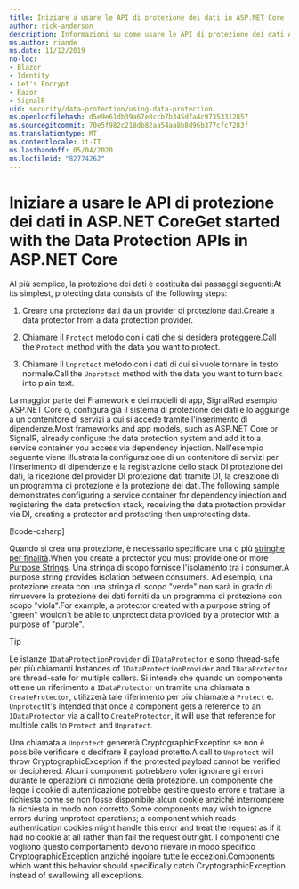 ```yaml
---
title: Iniziare a usare le API di protezione dei dati in ASP.NET Core
author: rick-anderson
description: Informazioni su come usare le API di protezione dei dati ASP.NET Core per la protezione e la rimozione della protezione dei dati in un'app.
ms.author: riande
ms.date: 11/12/2019
no-loc:
- Blazor
- Identity
- Let's Encrypt
- Razor
- SignalR
uid: security/data-protection/using-data-protection
ms.openlocfilehash: d5e9e61db39a67e8ccb7b345dfa4c97353312857
ms.sourcegitcommit: 70e5f982c218db82aa54aa8b8d96b377cfc7283f
ms.translationtype: MT
ms.contentlocale: it-IT
ms.lasthandoff: 05/04/2020
ms.locfileid: "82774262"
---
```

# <a name="get-started-with-the-data-protection-apis-in-aspnet-core"></a><span data-ttu-id="834f9-103">Iniziare a usare le API di protezione dei dati in ASP.NET Core</span><span class="sxs-lookup"><span data-stu-id="834f9-103">Get started with the Data Protection APIs in ASP.NET Core</span></span>

<a name="security-data-protection-getting-started"></a>

<span data-ttu-id="834f9-104">Al più semplice, la protezione dei dati è costituita dai passaggi seguenti:</span><span class="sxs-lookup"><span data-stu-id="834f9-104">At its simplest, protecting data consists of the following steps:</span></span>

1. <span data-ttu-id="834f9-105">Creare una protezione dati da un provider di protezione dati.</span><span class="sxs-lookup"><span data-stu-id="834f9-105">Create a data protector from a data protection provider.</span></span>

2. <span data-ttu-id="834f9-106">Chiamare il `Protect` metodo con i dati che si desidera proteggere.</span><span class="sxs-lookup"><span data-stu-id="834f9-106">Call the `Protect` method with the data you want to protect.</span></span>

3. <span data-ttu-id="834f9-107">Chiamare il `Unprotect` metodo con i dati di cui si vuole tornare in testo normale.</span><span class="sxs-lookup"><span data-stu-id="834f9-107">Call the `Unprotect` method with the data you want to turn back into plain text.</span></span>

<span data-ttu-id="834f9-108">La maggior parte dei Framework e dei modelli di app, SignalRad esempio ASP.NET Core o, configura già il sistema di protezione dei dati e lo aggiunge a un contenitore di servizi a cui si accede tramite l'inserimento di dipendenze.</span><span class="sxs-lookup"><span data-stu-id="834f9-108">Most frameworks and app models, such as ASP.NET Core or SignalR, already configure the data protection system and add it to a service container you access via dependency injection.</span></span> <span data-ttu-id="834f9-109">Nell'esempio seguente viene illustrata la configurazione di un contenitore di servizi per l'inserimento di dipendenze e la registrazione dello stack DI protezione dei dati, la ricezione del provider DI protezione dati tramite DI, la creazione di un programma di protezione e la protezione dei dati.</span><span class="sxs-lookup"><span data-stu-id="834f9-109">The following sample demonstrates configuring a service container for dependency injection and registering the data protection stack, receiving the data protection provider via DI, creating a protector and protecting then unprotecting data.</span></span>

[!code-csharp[](../../security/data-protection/using-data-protection/samples/protectunprotect.cs?highlight=26,34,35,36,37,38,39,40)]

<span data-ttu-id="834f9-110">Quando si crea una protezione, è necessario specificare una o più [stringhe per finalità](xref:security/data-protection/consumer-apis/purpose-strings).</span><span class="sxs-lookup"><span data-stu-id="834f9-110">When you create a protector you must provide one or more [Purpose Strings](xref:security/data-protection/consumer-apis/purpose-strings).</span></span> <span data-ttu-id="834f9-111">Una stringa di scopo fornisce l'isolamento tra i consumer.</span><span class="sxs-lookup"><span data-stu-id="834f9-111">A purpose string provides isolation between consumers.</span></span> <span data-ttu-id="834f9-112">Ad esempio, una protezione creata con una stringa di scopo "verde" non sarà in grado di rimuovere la protezione dei dati forniti da un programma di protezione con scopo "viola".</span><span class="sxs-lookup"><span data-stu-id="834f9-112">For example, a protector created with a purpose string of "green" wouldn't be able to unprotect data provided by a protector with a purpose of "purple".</span></span>

>[!TIP]
> <span data-ttu-id="834f9-113">Le istanze `IDataProtectionProvider` di `IDataProtector` e sono thread-safe per più chiamanti.</span><span class="sxs-lookup"><span data-stu-id="834f9-113">Instances of `IDataProtectionProvider` and `IDataProtector` are thread-safe for multiple callers.</span></span> <span data-ttu-id="834f9-114">Si intende che quando un componente ottiene un riferimento a `IDataProtector` un tramite una chiamata a `CreateProtector`, utilizzerà tale riferimento per più chiamate a `Protect` e. `Unprotect`</span><span class="sxs-lookup"><span data-stu-id="834f9-114">It's intended that once a component gets a reference to an `IDataProtector` via a call to `CreateProtector`, it will use that reference for multiple calls to `Protect` and `Unprotect`.</span></span>
>
><span data-ttu-id="834f9-115">Una chiamata a `Unprotect` genererà CryptographicException se non è possibile verificare o decifrare il payload protetto.</span><span class="sxs-lookup"><span data-stu-id="834f9-115">A call to `Unprotect` will throw CryptographicException if the protected payload cannot be verified or deciphered.</span></span> <span data-ttu-id="834f9-116">Alcuni componenti potrebbero voler ignorare gli errori durante le operazioni di rimozione della protezione. un componente che legge i cookie di autenticazione potrebbe gestire questo errore e trattare la richiesta come se non fosse disponibile alcun cookie anziché interrompere la richiesta in modo non corretto.</span><span class="sxs-lookup"><span data-stu-id="834f9-116">Some components may wish to ignore errors during unprotect operations; a component which reads authentication cookies might handle this error and treat the request as if it had no cookie at all rather than fail the request outright.</span></span> <span data-ttu-id="834f9-117">I componenti che vogliono questo comportamento devono rilevare in modo specifico CryptographicException anziché ingoiare tutte le eccezioni.</span><span class="sxs-lookup"><span data-stu-id="834f9-117">Components which want this behavior should specifically catch CryptographicException instead of swallowing all exceptions.</span></span>
